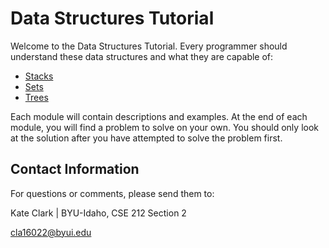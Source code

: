 # Data Structures Tutorial
Welcome to the Data Structures Tutorial. Every programmer should understand these data structures and what they are capable of:

* [Stacks](https://github.com/katereclark/data_structures_tutorial/edit/main/stacks.md)
* [Sets](https://github.com/katereclark/data_structures_tutorial/edit/main/sets.md)
* [Trees](https://github.com/katereclark/data_structures_tutorial/edit/main/trees.md)

Each module will contain descriptions and examples. At the end of each module, you will find a problem to solve on your own. You should only look at the solution after you have attempted to solve the problem first.

## Contact Information
For questions or comments, please send them to:

Kate Clark | BYU-Idaho, CSE 212 Section 2

[cla16022@byui.edu](cla16022@byui.edu)
